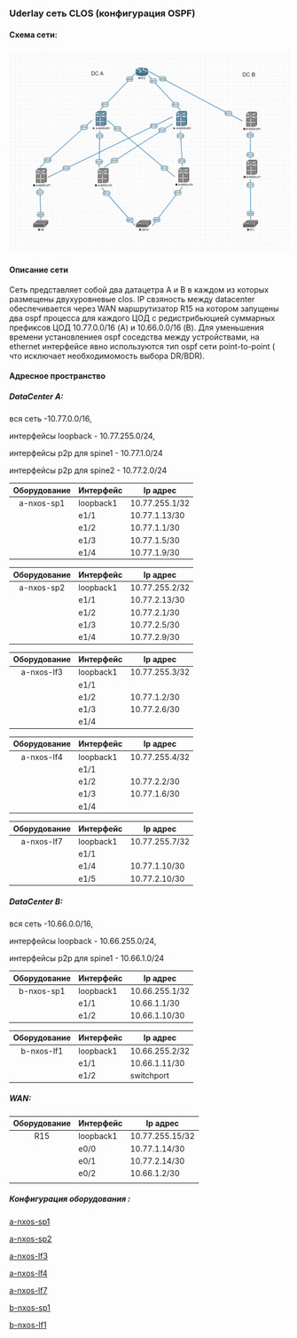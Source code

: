 ### 					  						Uderlay сеть СLOS  (конфигурация OSPF)	



#### Схема сети:

![](https://github.com/dmn111/otus1/blob/master/underlay%20ospf/Cx%D0%B5%D0%BC%D0%B0%20Underlay%20%D1%81%D0%B5%D1%82%D0%B8%20CLOS.PNG)

#### Описание сети

Сеть представляет собой два  датацетра  A и B в каждом из которых размещены двухуровневые clos.  IP свзяность между datacenter обеспечивается через WAN маршрутизатор R15 на котором запущены два ospf процесса для каждого ЦОД с редистрибьюцией суммарных префиксов ЦОД 10.77.0.0/16 (A)  и 10.66.0.0/16 (B).  Для уменьшения времени установлениея ospf соседства между устройствами, на ethernet интерфейсе явно используются тип ospf сети point-to-point ( что исключает необходимомость выбора DR/BDR).

#### Адресное пространство

##### DataCenter A:   

вся сеть -10.77.0.0/16,   

интерфейсы loopback  - 10.77.255.0/24, 

интерфейсы p2p  для spine1  - 10.77.1.0/24 

интерфейсы p2p  для spine2  - 10.77.2.0/24 

| Оборудование | Интерфейс | Ip адрес       |
| :----------: | --------- | -------------- |
|  a-nxos-sp1  | loopback1 | 10.77.255.1/32 |
|              | e1/1      | 10.77.1.13/30  |
|              | e1/2      | 10.77.1.1/30   |
|              | e1/3      | 10.77.1.5/30   |
|              | e1/4      | 10.77.1.9/30   |


| Оборудование | Интерфейс | Ip адрес       |
| :----------: | --------- | -------------- |
|  a-nxos-sp2  | loopback1 | 10.77.255.2/32 |
|              | e1/1      | 10.77.2.13/30  |
|              | e1/2      | 10.77.2.1/30   |
|              | e1/3      | 10.77.2.5/30   |
|              | e1/4      | 10.77.2.9/30   |

| Оборудование | Интерфейс | Ip адрес       |
| :----------: | --------- | -------------- |
|  a-nxos-lf3  | loopback1 | 10.77.255.3/32 |
|              | e1/1      |                |
|              | e1/2      | 10.77.1.2/30   |
|              | e1/3      | 10.77.2.6/30   |
|              | e1/4      |                |

| Оборудование | Интерфейс | Ip адрес       |
| :----------: | --------- | -------------- |
|  a-nxos-lf4  | loopback1 | 10.77.255.4/32 |
|              | e1/1      |                |
|              | e1/2      | 10.77.2.2/30   |
|              | e1/3      | 10.77.1.6/30   |
|              | e1/4      |                |

| Оборудование | Интерфейс | Ip адрес       |
| :----------: | --------- | -------------- |
|  a-nxos-lf7  | loopback1 | 10.77.255.7/32 |
|              | e1/1      |                |
|              | e1/4      | 10.77.1.10/30  |
|              | e1/5      | 10.77.2.10/30  |

##### DataCenter  B:   

вся сеть -10.66.0.0/16, 

интерфейсы loopback  - 10.66.255.0/24, 

интерфейсы p2p  для spine1 - 10.66.1.0/24 

| Оборудование | Интерфейс | Ip адрес       |
| :----------: | --------- | -------------- |
|  b-nxos-sp1  | loopback1 | 10.66.255.1/32 |
|              | e1/1      | 10.66.1.1/30   |
|              | e1/2      | 10.66.1.10/30  |

| Оборудование | Интерфейс | Ip адрес       |
| :----------: | --------- | -------------- |
|  b-nxos-lf1  | loopback1 | 10.66.255.2/32 |
|              | e1/1      | 10.66.1.11/30  |
|              | e1/2      | switchport     |

##### WAN: 

| Оборудование | Интерфейс | Ip адрес        |
| :----------: | --------- | --------------- |
|     R15      | loopback1 | 10.77.255.15/32 |
|              | e0/0      | 10.77.1.14/30   |
|              | e0/1      | 10.77.2.14/30   |
|              | e0/2      | 10.66.1.2/30    |
|              |           |                 |



##### Конфигурация оборудования :

[a-nxos-sp1](https://github.com/dmn111/otus1/blob/master/underlay%20ospf/a-nxos-sp1.conf.md)

[a-nxos-sp2](https://github.com/dmn111/otus1/blob/master/underlay%20ospf/a-nxos-sp2.conf.md)

[a-nxos-lf3](https://github.com/dmn111/otus1/blob/master/underlay%20ospf/a-nxos-lf3.conf.md)

[a-nxos-lf4](https://github.com/dmn111/otus1/blob/master/underlay%20ospf/a-nxos-lf4.conf.md)

[a-nxos-lf7](https://github.com/dmn111/otus1/blob/master/underlay%20ospf/a-nxos-lf7.conf.md)

[b-nxos-sp1](https://github.com/dmn111/otus1/blob/master/underlay%20ospf/b-nxos-sp1.conf.md)

[b-nxos-lf1](https://github.com/dmn111/otus1/blob/master/underlay%20ospf/b-nxos-lf1.conf.md)

